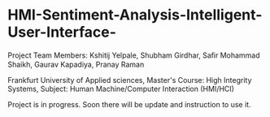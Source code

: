 # HMI-Sentiment-Analysis-Intelligent-User-Interface-


Project Team Members: Kshitij Yelpale, Shubham Girdhar, Saﬁr Mohammad Shaikh, Gaurav Kapadiya, Pranay Raman

Frankfurt University of Applied sciences, Master's Course: High Integrity Systems, Subject: Human Machine/Computer Interaction (HMI/HCI)

Project is in progress. Soon there will be update and instruction to use it.
